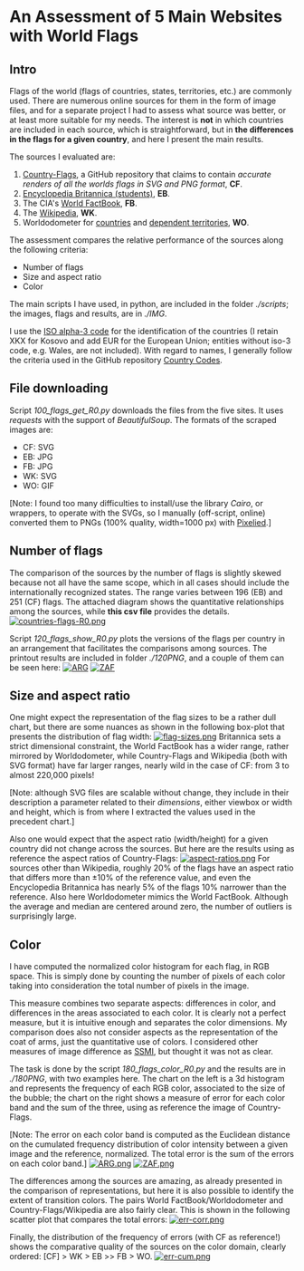 # An Assessment of 5 Main Websites with World Flags

## Intro
Flags of the world (flags of countries, states, territories, etc.) are commonly used. There are numerous online sources for them in the form of image files, and for a separate project I had to assess what source was better, or at least more suitable for my needs. The interest is **not** in which countries are included in each source, which is straightforward, but in **the differences in the flags for a given country**, and here I present the main results.

The sources I evaluated are:
1. [Country-Flags](https://github.com/hampusborgos/country-flags), a GitHub repository that claims to contain *accurate renders of all the worlds flags in SVG and PNG format*, **CF**.
2. [Encyclopedia Britannica (students)](https://kids.britannica.com/students/article/flags-of-the-world/274335), **EB**.
3. The CIA's [World FactBook](https://www.cia.gov/the-world-factbook/references/flags-of-the-world/), **FB**.
4. The [Wikipedia](https://en.m.wikipedia.org/wiki/List_of_national_flags_of_sovereign_states), **WK**.
5. Worldodometer for [countries](https://www.worldometers.info/geography/flags-of-the-world/) and [dependent territories](https://www.worldometers.info/geography/flags-of-dependent-territories/), **WO**.


The assessment compares the relative performance of the sources along the following criteria:
 - Number of flags
 - Size and aspect ratio
 - Color

The main scripts I have used, in python, are included in the folder *./scripts*; the images, flags and results, are in *./IMG*.

I use the [ISO alpha-3 code](https://en.wikipedia.org/wiki/ISO_3166-1_alpha-3) for the identification of the countries (I retain XKX for Kosovo and add EUR for the European Union; entities without iso-3 code, e.g. Wales, are not included). With regard to names, I generally follow the criteria used in the GitHub repository [Country Codes](https://github.com/datasets/country-codes).

## File downloading
Script *100_flags_get_R0.py* downloads the files from the five sites. It uses *requests* with the support of *BeautifulSoup*.
The formats of the scraped images are:
- CF: SVG
- EB: JPG
- FB: JPG
- WK: SVG
- WO: GIF

[Note: I found too many difficulties to install/use the library *Cairo*, or wrappers, to operate with the SVGs, so I manually (off-script, online) converted them to PNGs (100% quality, width=1000 px) with [Pixelied](https://pixelied.com/convert/svg-converter/svg-to-png).]
 
## Number of flags
The comparison of the sources by the number of flags is slightly skewed because not all have the same scope, which in all cases should include the internationally recognized states. The range varies between 196 (EB) and 251 (CF) flags.
The attached diagram shows the quantitative relationships among the sources, while **this csv file** provides the details.
[![countries-flags-R0.png](https://i.postimg.cc/sxhc73JW/countries-flags-R0.png)](https://postimg.cc/p5Pztb4V)

Script *120_flags_show_R0.py* plots the versions of the flags per country in an arrangement that facilitates the comparisons among sources. The printout results are included in folder *./120PNG*, and a couple of them can be seen here:
[![ARG](https://i.postimg.cc/kM8zXHK3/ARG.png)](https://postimg.cc/QV80f0f0)
[![ZAF](https://i.postimg.cc/7YkcCNnC/ZAF.png)](https://postimg.cc/grg4Q85d)

## Size and aspect ratio
One might expect the representation of the flag sizes to be a rather dull chart, but there are some nuances as shown in the following box-plot that presents the distribution of flag width:
[![flag-sizes.png](https://i.postimg.cc/C1vtmMD6/flag-sizes.png)](https://postimg.cc/vgV3ms0W)
Britannica sets a strict dimensional constraint, the World FactBook has a wider range, rather mirrored by Worldodometer, while Country-Flags and Wikipedia (both with SVG format) have far larger ranges, nearly wild in the case of CF: from 3 to almost 220,000 pixels!

[Note: although SVG files are scalable without change, they include in their description a parameter related to their *dimensions*, either viewbox or width and height, which is from where I extracted the values used in the precedent chart.]

Also one would expect that the aspect ratio (width/height) for a given country did not change across the sources. But here are the results using as reference the aspect ratios of Country-Flags:
[![aspect-ratios.png](https://i.postimg.cc/JhwCwhsy/aspect-ratios.png)](https://postimg.cc/qNG5y4X0)
For sources other than Wikipedia, roughly 20% of the flags have an aspect ratio that differs more than ±10% of the reference value, and even the Encyclopedia Britannica has nearly 5% of the flags 10% narrower than the reference. Also here Worldodometer mimics the World FactBook.
Although the average and median are centered around zero, the number of outliers is surprisingly large.

## Color
I have computed the normalized color histogram for each flag, in RGB space. This is simply done by counting the number of pixels of each color taking into consideration the total number of pixels in the image. 

This measure combines two separate aspects: differences in color, and differences in the areas associated to each color. It is clearly not a perfect measure, but it is intuitive enough and separates the color dimensions. My comparison does also not consider aspects as the representation of the coat of arms, just the quantitative use of colors. I considered other measures of image difference as [SSMI](https://en.wikipedia.org/wiki/Structural_similarity_index_measure), but thought it was not as clear.

The task is done by the script *180_flags_color_R0.py* and the results are in *./180PNG*, with two examples here. The chart on the left is a 3d histogram and represents the frequency of each RGB color, associated to the size of the bubble; the chart on the right shows a measure of error for each color band and the sum of the three, using as reference the image of Country-Flags. 

[Note: The error on each color band is computed as the Euclidean distance on the cumulated frequency distribution of color intensity between a given image and the reference, normalized. The total error is the sum of the errors on each color band.]
[![ARG.png](https://i.postimg.cc/0jr3tK96/ARG.png)](https://postimg.cc/ZvtVnRBZ)
[![ZAF.png](https://i.postimg.cc/fyFP1Wb8/ZAF.png)](https://postimg.cc/wRXFmpLN)

The differences among the sources are amazing, as already presented in the comparison of representations, but here it is also possible to identify the extent of transition colors. The pairs  World FactBook/Worldodometer and  Country-Flags/Wikipedia are also fairly clear.
This is shown in the following scatter plot that compares the total errors:
[![err-corr.png](https://i.postimg.cc/K8hqTH33/err-corr.png)](https://postimg.cc/PPKQsK4d)

Finally, the distribution of the frequency of errors (with CF as reference!) shows the comparative quality of the sources on the color domain, clearly ordered: [CF] > WK > EB >> FB > WO.
[![err-cum.png](https://i.postimg.cc/MKS3MLQM/err-cum.png)](https://postimg.cc/t7BN82Dp)

